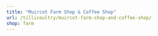 ```yaml
---
title: "Muircot Farm Shop & Coffee Shop"
url: /tillicoultry/muircot-farm-shop-and-coffee-shop/
shop: farm
---
```

